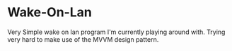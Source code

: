 # Wake-On-Lan
Very Simple wake on lan program I'm currently playing around with. Trying very hard to make use of the MVVM design pattern.
